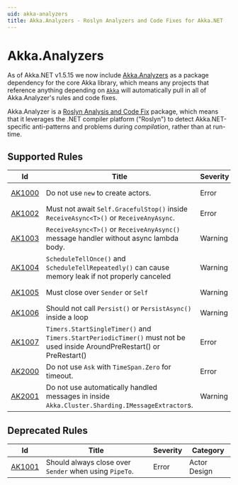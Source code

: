 ```yaml
---
uid: akka-analyzers
title: Akka.Analyzers - Roslyn Analyzers and Code Fixes for Akka.NET
---
```


# Akka.Analyzers

As of Akka.NET v1.5.15 we now include [Akka.Analyzers](https://github.com/akkadotnet/akka.analyzers) as a package dependency for the core Akka library, which means any projects that reference anything depending on [`Akka`](https://www.nuget.org/packages/Akka) will automatically pull in all of Akka.Analyzer's rules and code fixes.

Akka.Analyzer is a [Roslyn Analysis and Code Fix](https://learn.microsoft.com/en-us/visualstudio/extensibility/getting-started-with-roslyn-analyzers) package, which means that it leverages the .NET compiler platform ("Roslyn") to detect Akka.NET-specific anti-patterns and problems during _compilation_, rather than at run-time.

## Supported Rules

| Id                    | Title                                                                                                                   | Severity | Category     |
|-----------------------|-------------------------------------------------------------------------------------------------------------------------|----------|--------------|
| [AK1000](xref:AK1000) | Do not use `new` to create actors.                                                                                      | Error    | Actor Design |
| [AK1002](xref:AK1002) | Must not await `Self.GracefulStop()` inside `ReceiveAsync<T>()` or `ReceiveAnyAsync`.                                   | Error    | Actor Design |
| [AK1003](xref:AK1003) | `ReceiveAsync<T>()` or `ReceiveAnyAsync()` message handler without async lambda body.                                   | Warning  | Actor Design |
| [AK1004](xref:AK1004) | `ScheduleTellOnce()` and `ScheduleTellRepeatedly()` can cause memory leak if not properly canceled                      | Warning  | Actor Design |
| [AK1005](xref:AK1005) | Must close over `Sender` or `Self`                                                                                      | Warning  | Actor Design |
| [AK1006](xref:AK1006) | Should not call `Persist()` or `PersistAsync()` inside a loop                                                           | Warning  | Actor Design |
| [AK1007](xref:AK1007) | `Timers.StartSingleTimer()` and `Timers.StartPeriodicTimer()` must not be used inside AroundPreRestart() or PreRestart() | Error    | Actor Design |
| [AK2000](xref:AK2000) | Do not use `Ask` with `TimeSpan.Zero` for timeout.                                                                      | Error    | API Usage    |
| [AK2001](xref:AK2001) | Do not use automatically handled messages in inside `Akka.Cluster.Sharding.IMessageExtractor`s.                         | Warning  | API Usage    |

## Deprecated Rules

| Id                    | Title                                                  | Severity | Category     |
|-----------------------|--------------------------------------------------------|----------|--------------|
| [AK1001](xref:AK1001) | Should always close over `Sender` when using `PipeTo`. | Error    | Actor Design |

